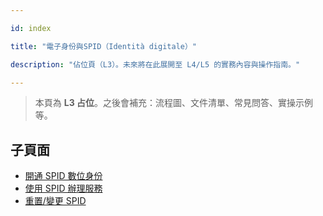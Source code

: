 ---
id: index
title: "電子身份與SPID（Identità digitale）"
description: "佔位頁（L3）。未來將在此展開至 L4/L5 的實務內容與操作指南。"
---


> 本頁為 **L3 占位**。之後會補充：流程圖、文件清單、常見問答、實操示例等。

## 子頁面

- [開通 SPID 數位身份](./get-spid/)
- [使用 SPID 辦理服務](./use-spid/)
- [重置/變更 SPID](./reset-spid/)
